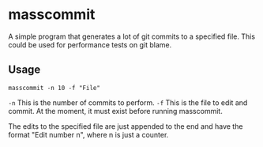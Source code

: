 # masscommit
A simple program that generates a lot of git commits to a specified file. This could be used for performance tests on git blame.

## Usage

```masscommit -n 10 -f "File"```

```-n```	This is the number of commits to perform.
```-f```	This is the file to edit and commit. At the moment, it must exist before running masscommit.

The edits to the specified file are just appended to the end and have the format "Edit number n", where n is just a counter.

